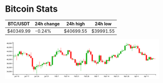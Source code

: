 # Bitcoin Stats

BTC/USDT|24h change|24h high|24h low|
|---|---|---|---|
|$40349.99|-0.24%|$40699.55|$39991.55|

<img src="./chart.svg">
